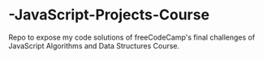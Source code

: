 # -JavaScript-Projects-Course

Repo to expose my code solutions of freeCodeCamp's final challenges of JavaScript Algorithms and Data Structures Course.
